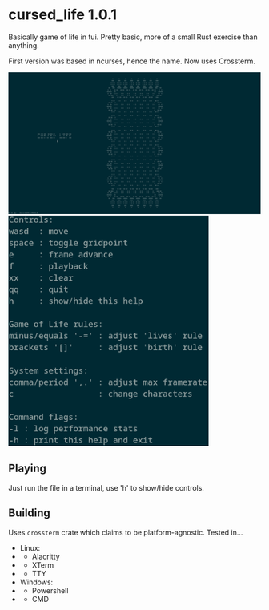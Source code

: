 # cursed_life 1.0.1
Basically game of life in tui. Pretty basic, more of a small Rust exercise than anything.

First version was based in ncurses, hence the name. Now uses Crossterm.

<img width=720 src="./screenshots/thick_screenshot.png" />
<img width=400 src="./screenshots/controls.png" />

## Playing
Just run the file in a terminal, use 'h' to show/hide controls.

## Building
Uses `crossterm` crate which claims to be platform-agnostic. Tested in...

 - Linux:
 - - Alacritty
 - - XTerm
 - - TTY
 - Windows:
 - - Powershell
 - - CMD
